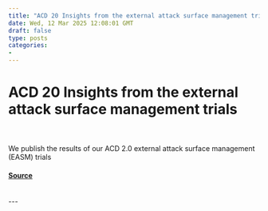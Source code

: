 ```yaml
---
title: "ACD 20 Insights from the external attack surface management trials"
date: Wed, 12 Mar 2025 12:08:01 GMT
draft: false
type: posts
categories: 
- 
---
```

# ACD 20 Insights from the external attack surface management trials

<br/>

<br/>
We publish the results of our ACD 2.0 external attack surface management (EASM) trials

#### [Source](https://www.ncsc.gov.uk/blog-post/active-cyber-defence-2-insights-easm-trials)

<br/>
---
